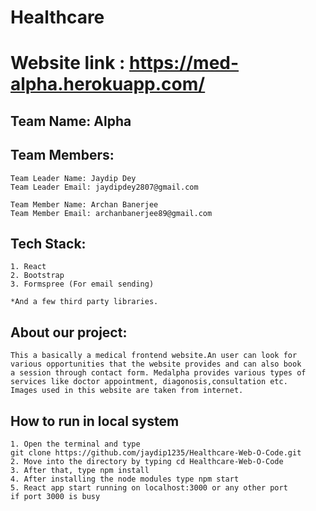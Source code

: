 # Healthcare
# Website link : https://med-alpha.herokuapp.com/

## Team Name: Alpha

## Team Members:
    Team Leader Name: Jaydip Dey
    Team Leader Email: jaydipdey2807@gmail.com

    Team Member Name: Archan Banerjee
    Team Member Email: archanbanerjee89@gmail.com

## Tech Stack:
    1. React
    2. Bootstrap
    3. Formspree (For email sending)

    *And a few third party libraries.

## About our project:
    This a basically a medical frontend website.An user can look for 
    various opportunities that the website provides and can also book 
    a session through contact form. Medalpha provides various types of
    services like doctor appointment, diagonosis,consultation etc.
    Images used in this website are taken from internet.

## How to run in local system
    1. Open the terminal and type 
    git clone https://github.com/jaydip1235/Healthcare-Web-O-Code.git
    2. Move into the directory by typing cd Healthcare-Web-O-Code
    3. After that, type npm install
    4. After installing the node modules type npm start
    5. React app start running on localhost:3000 or any other port
    if port 3000 is busy
